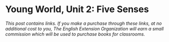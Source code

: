 # Young World, Unit 2: Five Senses

*This post contains links. If you make a purchase through these links, at no additional cost to you, The English Extension Organization will earn a small commission which will be used to purchase books for classrooms.*


<!--stackedit_data:
eyJoaXN0b3J5IjpbMTM3NzA1MDIwNyw2NjQzOTA1LC0xNDAxNz
U2MzRdfQ==
-->